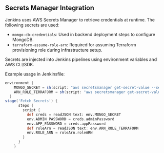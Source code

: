 ## Secrets Manager Integration

Jenkins uses AWS Secrets Manager to retrieve credentials at runtime. The following secrets are used:

- `mongo-db-credentials`: Used in backend deployment steps to configure MongoDB.
- `terraform-assume-role-arn`: Required for assuming Terraform provisioning role during infrastructure setup.

Secrets are injected into Jenkins pipelines using environment variables and AWS CLI/SDK.

Example usage in Jenkinsfile:
```groovy
environment {
    MONGO_SECRET = sh(script: "aws secretsmanager get-secret-value --secret-id mongo-app-creds --query \ SecretString --output text", returnStdout: true).trim()
    ARN_ROLE_TERRAFORM = sh(script: "aws secretsmanager get-secret-value --secret-id \ role-arn-terrafomRM --query SecretString --output text", returnStdout: true).trim()
  }
stage('Fetch Secrets') {
      steps {
        script {
          def creds = readJSON text: env.MONGO_SECRET
          env.ADMIN_PASSWORD = creds.adminPassword
          env.APP_PASSWORD = creds.appPassword
          def roleArn = readJSON text: env.ARN_ROLE_TERRAFORM
          env.ROLE_ARN = roleArn.roleARN                    
        }
      }
    }
```